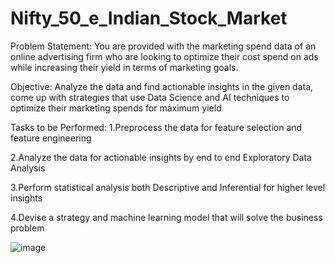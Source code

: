 # Nifty_50_e_Indian_Stock_Market

Problem Statement:
You are provided with the marketing spend data of an online advertising firm who are looking to optimize their cost spend on ads while increasing their yield in terms of marketing goals.

Objective:
Analyze the data and find actionable insights in the given data, come up with strategies that use Data Science and AI techniques to optimize their marketing spends for maximum yield

Tasks to be Performed:
1.Preprocess the data for feature selection and feature engineering

2.Analyze the data for actionable insights by end to end Exploratory Data Analysis

3.Perform statistical analysis both Descriptive and Inferential for higher level insights

4.Devise a strategy and machine learning model that will solve the business problem

![image](https://github.com/user-attachments/assets/39894c3d-d616-4e1a-be81-3acff9f0e64e)
